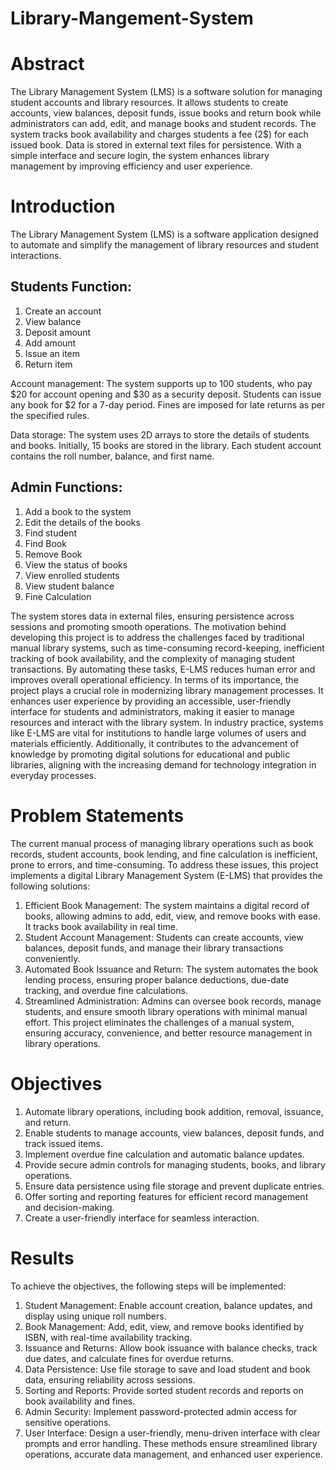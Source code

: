 # Library-Mangement-System
# Abstract
The Library Management System (LMS) is a software solution for managing student accounts and library resources. It allows students to create accounts, view balances, deposit funds, issue books and return book while administrators can add, edit, and manage books and student records. The system tracks book availability and charges students a fee (2$) for each issued book. Data is stored in external text files for persistence. With a simple interface and secure login, the system enhances library management by improving efficiency and user experience.
# Introduction
The Library Management System (LMS) is a software application designed to automate and simplify the management of library resources and student interactions. 
## Students Function:
1. Create an account
2. View balance
3. Deposit amount
4. Add amount
5. Issue an item
6. Return item

Account management: The system supports up to 100 students, who pay $20 for account opening and $30 as a security deposit. Students can issue any book for $2 for a 7-day period. Fines are imposed for late returns as per the specified rules.

Data storage: The system uses 2D arrays to store the details of students and books. Initially, 15 books are stored in the library. Each student account contains the roll number, balance, and first name.
## Admin Functions:
1. Add a book to the system 
2. Edit the details of the books
3. Find student
4. Find Book
5. Remove Book
6. View the status of books
7. View enrolled students
8. View student balance
9. Fine Calculation

The system stores data in external files, ensuring persistence across sessions and promoting smooth operations.
The motivation behind developing this project is to address the challenges faced by traditional manual library systems, such as time-consuming record-keeping, inefficient tracking of book availability, and the complexity of managing student transactions. By automating these tasks, E-LMS reduces human error and improves overall operational efficiency.
In terms of its importance, the project plays a crucial role in modernizing library management processes. It enhances user experience by providing an accessible, user-friendly interface for students and administrators, making it easier to manage resources and interact with the library system. In industry practice, systems like E-LMS are vital for institutions to handle large volumes of users and materials efficiently. Additionally, it contributes to the advancement of knowledge by promoting digital solutions for educational and public libraries, aligning with the increasing demand for technology integration in everyday processes.
# Problem Statements
The current manual process of managing library operations such as book records, student accounts, book lending, and fine calculation is inefficient, prone to errors, and time-consuming. To address these issues, this project implements a digital Library Management System (E-LMS) that provides the following solutions:
1.  Efficient Book Management: The system maintains a digital record of books, allowing admins to add, edit, view, and remove books with ease. It tracks book availability in real time.
2. 	Student Account Management: Students can create accounts, view balances, deposit funds, and manage their library transactions conveniently.
3. 	Automated Book Issuance and Return: The system automates the book lending process, ensuring proper balance deductions, due-date tracking, and overdue fine calculations.
4.  Streamlined Administration: Admins can oversee book records, manage students, and ensure smooth library operations with minimal manual effort.
This project eliminates the challenges of a manual system, ensuring accuracy, convenience, and better resource management in library operations.
# Objectives
1.	Automate library operations, including book addition, removal, issuance, and return.
2.	Enable students to manage accounts, view balances, deposit funds, and track issued items.
3.	Implement overdue fine calculation and automatic balance updates.
4.	Provide secure admin controls for managing students, books, and library operations.
5.	Ensure data persistence using file storage and prevent duplicate entries.
6.	Offer sorting and reporting features for efficient record management and decision-making.
7.	Create a user-friendly interface for seamless interaction.
# Results
To achieve the objectives, the following steps will be implemented:
1.  Student Management: Enable account creation, balance updates, and display using unique roll numbers.
2.  Book Management: Add, edit, view, and remove books identified by ISBN, with real-time availability tracking.
3. 	Issuance and Returns: Allow book issuance with balance checks, track due dates, and calculate fines for overdue returns.
4. 	Data Persistence: Use file storage to save and load student and book data, ensuring reliability across sessions.
5. 	Sorting and Reports: Provide sorted student records and reports on book availability and fines.
6. 	Admin Security: Implement password-protected admin access for sensitive operations.
7.  User Interface: Design a user-friendly, menu-driven interface with clear prompts and error handling.
These methods ensure streamlined library operations, accurate data management, and enhanced user experience.

